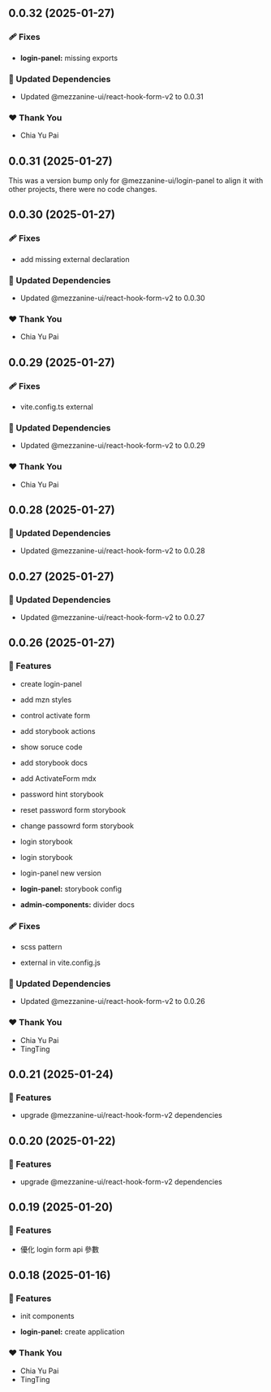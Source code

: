 ## 0.0.32 (2025-01-27)


### 🩹 Fixes

- **login-panel:** missing exports


### 🧱 Updated Dependencies

- Updated @mezzanine-ui/react-hook-form-v2 to 0.0.31


### ❤️  Thank You

- Chia Yu Pai

## 0.0.31 (2025-01-27)

This was a version bump only for @mezzanine-ui/login-panel to align it with other projects, there were no code changes.

## 0.0.30 (2025-01-27)


### 🩹 Fixes

- add missing external declaration


### 🧱 Updated Dependencies

- Updated @mezzanine-ui/react-hook-form-v2 to 0.0.30


### ❤️  Thank You

- Chia Yu Pai

## 0.0.29 (2025-01-27)


### 🩹 Fixes

- vite.config.ts external


### 🧱 Updated Dependencies

- Updated @mezzanine-ui/react-hook-form-v2 to 0.0.29


### ❤️  Thank You

- Chia Yu Pai

## 0.0.28 (2025-01-27)


### 🧱 Updated Dependencies

- Updated @mezzanine-ui/react-hook-form-v2 to 0.0.28

## 0.0.27 (2025-01-27)


### 🧱 Updated Dependencies

- Updated @mezzanine-ui/react-hook-form-v2 to 0.0.27

## 0.0.26 (2025-01-27)


### 🚀 Features

- create login-panel

- add mzn styles

- control activate form

- add storybook actions

- show soruce code

- add storybook docs

- add ActivateForm mdx

- password hint storybook

- reset password form storybook

- change passowrd form storybook

- login storybook

- login storybook

- login-panel new version

- **login-panel:** storybook config

- **admin-components:** divider docs


### 🩹 Fixes

- scss pattern

- external in vite.config.js


### 🧱 Updated Dependencies

- Updated @mezzanine-ui/react-hook-form-v2 to 0.0.26


### ❤️  Thank You

- Chia Yu Pai
- TingTing

## 0.0.21 (2025-01-24)

### 🚀 Features

- upgrade @mezzanine-ui/react-hook-form-v2 dependencies

## 0.0.20 (2025-01-22)

### 🚀 Features

- upgrade @mezzanine-ui/react-hook-form-v2 dependencies

## 0.0.19 (2025-01-20)

### 🚀 Features

- 優化 login form api 參數

## 0.0.18 (2025-01-16)

### 🚀 Features

- init components

- **login-panel:** create application

### ❤️ Thank You

- Chia Yu Pai
- TingTing
